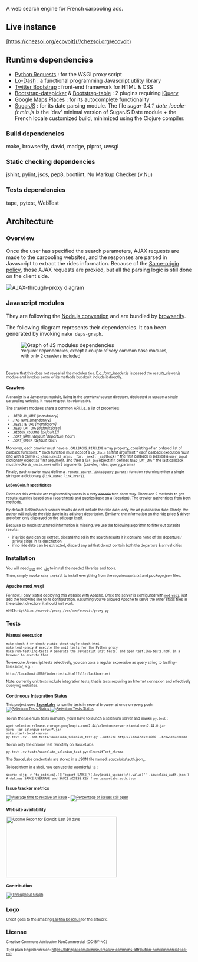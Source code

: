 A web search engine for French carpooling ads.


## Live instance

[https://chezsoi.org/ecovoit](//chezsoi.org/ecovoit)


## Runtime dependencies
- [Python Requests](http://python-requests.org/) : for the WSGI proxy script
- [Lo-Dash](//lodash.com) : a functional programming Javascript utility library
- [Twitter Bootstrap](http://getbootstrap.com) : front-end framework for HTML & CSS
- [Bootstrap-datepicker](//github.com/eternicode/bootstrap-datepicker) & [Bootstrap-table](//github.com/wenzhixin/bootstrap-table) : 2 plugins requiring [jQuery](http://jquery.com)
- [Google Maps Places](//developers.google.com/places/documentation) : for its autocomplete functionality
- [SugarJS](http://sugarjs.com) : for its date parsing module. The file  _sugar-1.4.1\_date\_locale-fr.min.js_ is the 'dev' minimal version of SugarJS Date module + the French locale customized build, minimized using the Clojure compiler.

### Build dependencies
make, browserify, david, madge, piprot, uwsgi

### Static checking dependencies
jshint, pylint, jscs, pep8, bootlint, Nu Markup Checker (v.Nu)

### Tests dependencies
tape, pytest, WebTest


## Architecture

### Overview

Once the user has specified the search parameters, AJAX requests are made to the carpooling websites, and the responses are parsed in Javascript to extract the rides information. Because of the [Same-origin policy](//developer.mozilla.org/en-US/docs/Web/Security/Same-origin_policy), those AJAX requests are proxied, but all the parsing logic is still done on the client side.

<img src="http://chezsoi.org/ecovoit/doc/diagram_archi_proxy.png" alt="AJAX-through-proxy diagram">

### Javascript modules

They are following the [Node.js convention](//github.com/substack/browserify-handbook#node-packaged-modules) and are bundled by [browserify](http://browserify.org).

The following diagram represents their dependencies. It can been generated by invoking `make deps-graph`.

<figure>
    <img src="http://chezsoi.org/ecovoit/doc/dependencies_graph.png" alt="Graph of JS modules dependencies">
    <figcaption><small>
    'require' dependencies, except a couple of very common base modules, with only 2 crawlers included
    <small></figcaption>
</figure>
<br>

Beware that this does not reveal all the modules ties. E.g. *form\_header.js* is passed the *results\_viewer.js* module and invokes some of its methods but don't include it directly.

### Crawlers

A crawler is a Javascript module, living in the *crawlers/* source directory, dedicated to scrape a single carpooling website. It must respect its _robotos.txt_.

The crawlers modules share a common API, i.e. a list of properties:
* `.DISPLAY_NAME` _[mandatory]_
* `.TAG_NAME` _[mandatory]_
* `.WEBSITE_URL` _[mandatory]_
* `.NEED_LAT_LNG` _[default:*false*]_
* `.HIDDEN_COLUMNS` _[default:*[]*]_
* `.SORT_NAME` _[default:*'departure\_hour'*]_
* `.SORT_ORDER` _[default:*'asc'*]_

Moreover, each crawler must have a `.CALLBACKS_PIPELINE` array property, consisting of an ordered list of callback functions:
    * each function must accept a `cb_chain` as first argument
    * each callback execution must end with a call to `cb_chain.next(_args, _for, _next, _callback)`
    * the first callback is passed a `user_input` dictionary object as first argument, and then a `lat_lng` object if it defines `NEED_LAT_LNG`
    * the last callback must invoke `cb_chain.next` with 3 arguments: (crawler, rides, query_params)

Finally, each crawler must define a  `.remote_search_links(query_params)` function returning either a single string or a dictionary `{link_name: link_href})`.

#### LeBonCoin.fr specificities

Rides on this website are registered by users in a very <strike>chaotic</strike> free-form way. There are 2 methods to get results: queries based on a {searchtext} and queries base on a {location}. The crawler gather rides from both methods.

By default, LeBonBoin.fr search results do not include the ride date, only the ad publication date. Rarely, the author will include the ride date in its ad short description. Similarly, the information on the ride price & driver are often only displayed on the ad page itself.

Because so much structured information is missing, we use the following algorithm to filter out parasite results:
- if a ride date can be extract, discard the ad in the search results if it contains none of the departure / arrival cities in its description
- if no ride date can be extracted, discard any ad that do not contain both the departure & arrival cities


## Installation

You will need [`npm`](//github.com/npm/npma) and [`pip`](//pip.pypa.io/en/latest/) to install the needed libraries and tools.

Then, simply invoke `make install` to install everything from the _requirements.txt_ and _package.json_ files.

### Apache mod_wsgi

For now, I only tested deploying this website with Apache. Once the server is configured with [`mod_wsgi`](//modwsgi.readthedocs.org), just add the following line to its configuration. Assuming you've allowed Apache to serve the other static files in the project directory, it should just work.

    WSGIScriptAlias /ecovoit/proxy /var/www/ecovoit/proxy.py


## Tests

### Manual execution

    make check # => check-static check-style check-html
    make test-proxy # execute the unit tests for the Python proxy
    make run-testling-tests # generate the Javascript unit tests, and open testling-tests.html in a browser to execute them

To execute Javascript tests selectively, you can pass a regular expression as query string to _testling-tests.html_, e.g. :

    http://localhost:8080/index-tests.html?full-blackbox-test

Note: currently unit tests include integration tests, that is tests requiring an Internet connexion and effectively querying websites.

### Continuous Integration Status

This project uses [**SauceLabs**](//saucelabs.com) to run the tests in several browser at once on every push:
<a href="https://saucelabs.com/u/ecovoit">
  <img alt="Selenium Tests Status" src="https://saucelabs.com/buildstatus/ecovoit" />
</a>
<a href="https://saucelabs.com/u/ecovoit">
  <img alt="Selenium Tests Status" src="https://saucelabs.com/browser-matrix/ecovoit.svg" />
</a>

To run the Selenium tests manually, you'll have to launch a selenium server and invoke `py.test` :

    wget selenium-release.storage.googleapis.com/2.44/selenium-server-standalone-2.44.0.jar
    java -jar selenium-server*.jar
    make start-local-server
    py.test -sv --pdb tests/saucelabs_selenium_test.py --website http://localhost:8080 --browser=chrome

To run only the chrome test remotely on SauceLabs:

    py.test -sv tests/saucelabs_selenium_test.py::EcovoitTest_chrome

The SauceLabs credentials are stored in a JSON file named  _.saucelabs_\auth.json_.

To load them in a shell, you can use the wonderful [`jq`](//stedolan.github.io/jq) :

    source <(jq -r 'to_entries|.[]|"export SAUCE_\(.key|ascii_upcase)=\(.value)"' .saucelabs_auth.json )
    # defines SAUCE_USERNAME and SAUCE_ACCESS_KEY from .saucelabs_auth.json

### Issue tracker metrics

[![Average time to resolve an issue](http://isitmaintained.com/badge/resolution/Lucas-C/ecovoit.svg)](http://isitmaintained.com/project/Lucas-C/ecovoit "Average time to resolve an issue") - [![Percentage of issues still open](http://isitmaintained.com/badge/open/Lucas-C/ecovoit.svg)](http://isitmaintained.com/project/Lucas-C/ecovoit "Percentage of issues still open")

### Website availability

<a href="http://www.pingdom.com"><img src="https://share.pingdom.com/banners/a43496c3" alt="Uptime Report for Ecovoit: Last 30 days" title="Uptime Report for Ecovoit: Last 30 days" width="300" height="165" /></a>

### Contribution
[![Throughput Graph](https://graphs.waffle.io/Lucas-C/ecovoit/throughput.svg)](https://waffle.io/Lucas-C/ecovoit/metrics)

## Logo
Credit goes to the amazing [Laetitia Beschus](http://laetitiabeschus.weebly.com) for the artwork.


## License
Creative Commons Attribution NonCommercial (CC-BY-NC)

Tl;dr plain English version: https://tldrlegal.com/license/creative-commons-attribution-noncommercial-(cc-nc)
